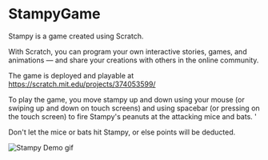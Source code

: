 # StampyGame

Stampy is a game created using Scratch.

With Scratch, you can program your own interactive stories, games, and animations — and share your creations with others in the online community.

The game is deployed and playable at https://scratch.mit.edu/projects/374053599/

To play the game, you move stampy up and down using your mouse (or swiping up and down on touch screens) and using spacebar (or pressing on the touch screen) to fire Stampy's peanuts at the attacking mice and bats. '

Don't let the mice or bats hit Stampy, or else points will be deducted. 

![Stampy Demo gif](stamp.gif)

